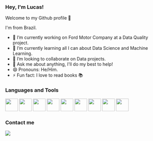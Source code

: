 ### Hey, I'm Lucas! 
Welcome to my Github profile 👋

I'm from Brazil.

- 🔭 I’m currently working on Ford Motor Company at a Data Quality project.
- 🌱 I’m currently learning all I can about Data Science and Machine Learning.
- 👯 I’m looking to collaborate on Data projects.
- 💬 Ask me about anything, I'll do my best to help!
- 😄 Pronouns: He/Him.
- ⚡ Fun fact: I love to read books 📚

### Languages and Tools

<img src="https://cdn.jsdelivr.net/gh/devicons/devicon/icons/git/git-original.svg" height="40" width="40" /> <img src="https://cdn.jsdelivr.net/gh/devicons/devicon/icons/github/github-original.svg" height="40" width="40" /> <img src="https://cdn.jsdelivr.net/gh/devicons/devicon/icons/python/python-original.svg" height="40" width="40" />
<img src="https://cdn.jsdelivr.net/gh/devicons/devicon/icons/tensorflow/tensorflow-original.svg" height="40" width="40" />
<img src="https://cdn.jsdelivr.net/gh/devicons/devicon/icons/html5/html5-original.svg" height="40" width="40" />
<img src="https://cdn.jsdelivr.net/gh/devicons/devicon/icons/css3/css3-original.svg" height="40" width="40" />
<img src="https://cdn.jsdelivr.net/gh/devicons/devicon/icons/javascript/javascript-original.svg" height="40" width="40"/>
<img src="https://cdn.jsdelivr.net/gh/devicons/devicon/icons/figma/figma-original.svg" height="40" width="40" />
<img src="https://cdn.jsdelivr.net/gh/devicons/devicon/icons/jira/jira-original.svg" height="40" width="40" />

### Contact me
<a href="https://www.linkedin.com/in/lucas-oliveirac" target="_blank"><img src="https://img.shields.io/badge/-LinkedIn-%230077B5?style=for-the-badge&logo=linkedin&logoColor=white" target="_blank"></a>   
